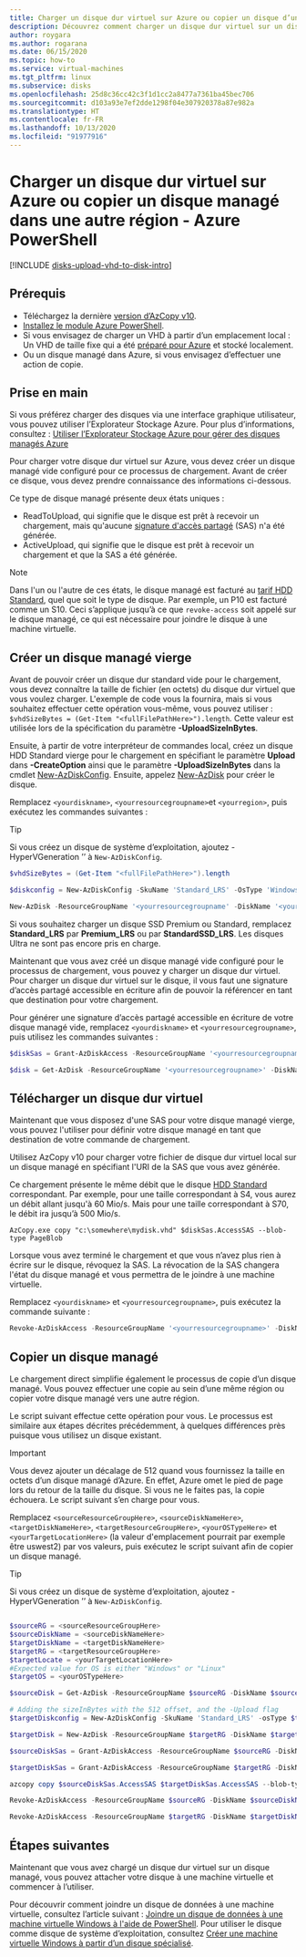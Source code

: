 ```yaml
---
title: Charger un disque dur virtuel sur Azure ou copier un disque d’une région à l’autre - Azure PowerShell
description: Découvrez comment charger un disque dur virtuel sur un disque managé Azure et comment copier un disque managé d’une région à l’autre avec Azure PowerShell via le chargement direct.
author: roygara
ms.author: rogarana
ms.date: 06/15/2020
ms.topic: how-to
ms.service: virtual-machines
ms.tgt_pltfrm: linux
ms.subservice: disks
ms.openlocfilehash: 25d8c36cc42c3f1d1cc2a8477a7361ba45bec706
ms.sourcegitcommit: d103a93e7ef2dde1298f04e307920378a87e982a
ms.translationtype: HT
ms.contentlocale: fr-FR
ms.lasthandoff: 10/13/2020
ms.locfileid: "91977916"
---
```

# <a name="upload-a-vhd-to-azure-or-copy-a-managed-disk-to-another-region---azure-powershell"></a>Charger un disque dur virtuel sur Azure ou copier un disque managé dans une autre région - Azure PowerShell

[!INCLUDE [disks-upload-vhd-to-disk-intro](../../../includes/disks-upload-vhd-to-disk-intro.md)]

## <a name="prerequisites"></a>Prérequis

- Téléchargez la dernière [version d’AzCopy v10](../../storage/common/storage-use-azcopy-v10.md#download-and-install-azcopy).
- [Installez le module Azure PowerShell](/powershell/azure/install-Az-ps).
- Si vous envisagez de charger un VHD à partir d’un emplacement local : Un VHD de taille fixe qui a été [préparé pour Azure](prepare-for-upload-vhd-image.md) et stocké localement.
- Ou un disque managé dans Azure, si vous envisagez d’effectuer une action de copie.

## <a name="getting-started"></a>Prise en main

Si vous préférez charger des disques via une interface graphique utilisateur, vous pouvez utiliser l’Explorateur Stockage Azure. Pour plus d’informations, consultez : [Utiliser l’Explorateur Stockage Azure pour gérer des disques managés Azure](../disks-use-storage-explorer-managed-disks.md)

Pour charger votre disque dur virtuel sur Azure, vous devez créer un disque managé vide configuré pour ce processus de chargement. Avant de créer ce disque, vous devez prendre connaissance des informations ci-dessous.

Ce type de disque managé présente deux états uniques :

- ReadToUpload, qui signifie que le disque est prêt à recevoir un chargement, mais qu'aucune [signature d'accès partagé](../../storage/common/storage-sas-overview.md) (SAS) n'a été générée.
- ActiveUpload, qui signifie que le disque est prêt à recevoir un chargement et que la SAS a été générée.

> [!NOTE]
> Dans l'un ou l'autre de ces états, le disque managé est facturé au [tarif HDD Standard](https://azure.microsoft.com/pricing/details/managed-disks/), quel que soit le type de disque. Par exemple, un P10 est facturé comme un S10. Ceci s’applique jusqu’à ce que `revoke-access` soit appelé sur le disque managé, ce qui est nécessaire pour joindre le disque à une machine virtuelle.

## <a name="create-an-empty-managed-disk"></a>Créer un disque managé vierge

Avant de pouvoir créer un disque dur standard vide pour le chargement, vous devez connaître la taille de fichier (en octets) du disque dur virtuel que vous voulez charger. L'exemple de code vous la fournira, mais si vous souhaitez effectuer cette opération vous-même, vous pouvez utiliser : `$vhdSizeBytes = (Get-Item "<fullFilePathHere>").length`. Cette valeur est utilisée lors de la spécification du paramètre **-UploadSizeInBytes**.

Ensuite, à partir de votre interpréteur de commandes local, créez un disque HDD Standard vierge pour le chargement en spécifiant le paramètre **Upload** dans **-CreateOption** ainsi que le paramètre **-UploadSizeInBytes** dans la cmdlet [New-AzDiskConfig](/powershell/module/az.compute/new-azdiskconfig?view=azps-1.8.0). Ensuite, appelez [New-AzDisk](/powershell/module/az.compute/new-azdisk?view=azps-1.8.0) pour créer le disque.

Remplacez `<yourdiskname>`, `<yourresourcegroupname>`et `<yourregion>`, puis exécutez les commandes suivantes :

> [!TIP]
> Si vous créez un disque de système d’exploitation, ajoutez -HyperVGeneration ’<yourGeneration>’ à `New-AzDiskConfig`.

```powershell
$vhdSizeBytes = (Get-Item "<fullFilePathHere>").length

$diskconfig = New-AzDiskConfig -SkuName 'Standard_LRS' -OsType 'Windows' -UploadSizeInBytes $vhdSizeBytes -Location '<yourregion>' -CreateOption 'Upload'

New-AzDisk -ResourceGroupName '<yourresourcegroupname' -DiskName '<yourdiskname>' -Disk $diskconfig
```

Si vous souhaitez charger un disque SSD Premium ou Standard, remplacez **Standard_LRS** par **Premium_LRS** ou par **StandardSSD_LRS**. Les disques Ultra ne sont pas encore pris en charge.

Maintenant que vous avez créé un disque managé vide configuré pour le processus de chargement, vous pouvez y charger un disque dur virtuel. Pour charger un disque dur virtuel sur le disque, il vous faut une signature d’accès partagé accessible en écriture afin de pouvoir la référencer en tant que destination pour votre chargement.

Pour générer une signature d’accès partagé accessible en écriture de votre disque managé vide, remplacez `<yourdiskname>` et `<yourresourcegroupname>`, puis utilisez les commandes suivantes :

```powershell
$diskSas = Grant-AzDiskAccess -ResourceGroupName '<yourresourcegroupname>' -DiskName '<yourdiskname>' -DurationInSecond 86400 -Access 'Write'

$disk = Get-AzDisk -ResourceGroupName '<yourresourcegroupname>' -DiskName '<yourdiskname>'
```

## <a name="upload-a-vhd"></a>Télécharger un disque dur virtuel

Maintenant que vous disposez d'une SAS pour votre disque managé vierge, vous pouvez l'utiliser pour définir votre disque managé en tant que destination de votre commande de chargement.

Utilisez AzCopy v10 pour charger votre fichier de disque dur virtuel local sur un disque managé en spécifiant l'URI de la SAS que vous avez générée.

Ce chargement présente le même débit que le disque [HDD Standard](../disks-types.md#standard-hdd) correspondant. Par exemple, pour une taille correspondant à S4, vous aurez un débit allant jusqu'à 60 Mio/s. Mais pour une taille correspondant à S70, le débit ira jusqu’à 500 Mio/s.

```
AzCopy.exe copy "c:\somewhere\mydisk.vhd" $diskSas.AccessSAS --blob-type PageBlob
```

Lorsque vous avez terminé le chargement et que vous n’avez plus rien à écrire sur le disque, révoquez la SAS. La révocation de la SAS changera l'état du disque managé et vous permettra de le joindre à une machine virtuelle.

Remplacez `<yourdiskname>` et `<yourresourcegroupname>`, puis exécutez la commande suivante :

```powershell
Revoke-AzDiskAccess -ResourceGroupName '<yourresourcegroupname>' -DiskName '<yourdiskname>'
```

## <a name="copy-a-managed-disk"></a>Copier un disque managé

Le chargement direct simplifie également le processus de copie d’un disque managé. Vous pouvez effectuer une copie au sein d’une même région ou copier votre disque managé vers une autre région.

Le script suivant effectue cette opération pour vous. Le processus est similaire aux étapes décrites précédemment, à quelques différences près puisque vous utilisez un disque existant.

> [!IMPORTANT]
> Vous devez ajouter un décalage de 512 quand vous fournissez la taille en octets d’un disque managé d’Azure. En effet, Azure omet le pied de page lors du retour de la taille du disque. Si vous ne le faites pas, la copie échouera. Le script suivant s’en charge pour vous.

Remplacez `<sourceResourceGroupHere>`, `<sourceDiskNameHere>`, `<targetDiskNameHere>`, `<targetResourceGroupHere>`, `<yourOSTypeHere>` et `<yourTargetLocationHere>` (la valeur d'emplacement pourrait par exemple être uswest2) par vos valeurs, puis exécutez le script suivant afin de copier un disque managé.

> [!TIP]
> Si vous créez un disque de système d’exploitation, ajoutez -HyperVGeneration ’<yourGeneration>’ à `New-AzDiskConfig`.

```powershell

$sourceRG = <sourceResourceGroupHere>
$sourceDiskName = <sourceDiskNameHere>
$targetDiskName = <targetDiskNameHere>
$targetRG = <targetResourceGroupHere>
$targetLocate = <yourTargetLocationHere>
#Expected value for OS is either "Windows" or "Linux"
$targetOS = <yourOSTypeHere>

$sourceDisk = Get-AzDisk -ResourceGroupName $sourceRG -DiskName $sourceDiskName

# Adding the sizeInBytes with the 512 offset, and the -Upload flag
$targetDiskconfig = New-AzDiskConfig -SkuName 'Standard_LRS' -osType $targetOS -UploadSizeInBytes $($sourceDisk.DiskSizeBytes+512) -Location $targetLocate -CreateOption 'Upload'

$targetDisk = New-AzDisk -ResourceGroupName $targetRG -DiskName $targetDiskName -Disk $targetDiskconfig

$sourceDiskSas = Grant-AzDiskAccess -ResourceGroupName $sourceRG -DiskName $sourceDiskName -DurationInSecond 86400 -Access 'Read'

$targetDiskSas = Grant-AzDiskAccess -ResourceGroupName $targetRG -DiskName $targetDiskName -DurationInSecond 86400 -Access 'Write'

azcopy copy $sourceDiskSas.AccessSAS $targetDiskSas.AccessSAS --blob-type PageBlob

Revoke-AzDiskAccess -ResourceGroupName $sourceRG -DiskName $sourceDiskName

Revoke-AzDiskAccess -ResourceGroupName $targetRG -DiskName $targetDiskName 
```

## <a name="next-steps"></a>Étapes suivantes

Maintenant que vous avez chargé un disque dur virtuel sur un disque managé, vous pouvez attacher votre disque à une machine virtuelle et commencer à l’utiliser.

Pour découvrir comment joindre un disque de données à une machine virtuelle, consultez l’article suivant : [Joindre un disque de données à une machine virtuelle Windows à l'aide de PowerShell](attach-disk-ps.md). Pour utiliser le disque comme disque de système d’exploitation, consultez [Créer une machine virtuelle Windows à partir d’un disque spécialisé](create-vm-specialized.md#create-the-new-vm).
